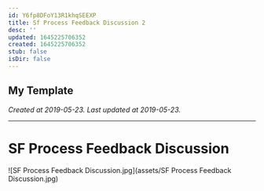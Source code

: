 ```yaml
---
id: Y6fp8DFoY13R1khqSEEXP
title: Sf Process Feedback Discussion 2
desc: ''
updated: 1645225706352
created: 1645225706352
stub: false
isDir: false
---
```

My Template
---

_Created at 2019-05-23._
_Last updated at 2019-05-23._




---

# SF Process Feedback Discussion


![SF Process Feedback Discussion.jpg](assets/SF Process Feedback Discussion.jpg)


